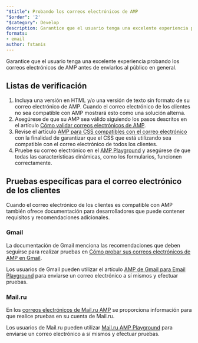 ```yaml
---
"$title": Probando los correos electrónicos de AMP
"$order": '2'
"$category": Develop
description: Garantice que el usuario tenga una excelente experiencia probando los correos electrónicos de AMP antes de enviarlos al público en general.
formats:
- email
author: fstanis
---
```


Garantice que el usuario tenga una excelente experiencia probando los correos electrónicos de AMP antes de enviarlos al público en general.

## Listas de verificación

1. Incluya una versión en HTML y/o una versión de texto sin formato de su correo electrónico de AMP. Cuando el correo electrónico de los clientes no sea compatible con AMP mostrará esto como una solución alterna.
2. Asegúrese de que su AMP sea válido siguiendo los pasos descritos en el artículo [Cómo validar correos electrónicos de AMP](/content/amp-dev/documentation/guides-and-tutorials/learn/validation-workflow/validate_emails.md).
3. Revise el artículo [AMP para CSS compatibles con el correo electrónico](/content/amp-dev/documentation/guides-and-tutorials/learn/email-spec/amp-email-css.md) con la finalidad de garantizar que el CSS que está utilizando sea compatible con el correo electrónico de todos los clientes.
4. Pruebe su correo electrónico en el [AMP Playground](https://playground.amp.dev/?runtime=amp4email) y asegúrese de que todas las características dinámicas, como los formularios, funcionen correctamente.

## Pruebas específicas para el correo electrónico de los clientes

Cuando el correo electrónico de los clientes es compatible con AMP también ofrece documentación para desarrolladores que puede contener requisitos y recomendaciones adicionales.

### Gmail

La documentación de Gmail menciona las recomendaciones que deben seguirse para realizar pruebas en [Cómo probar sus correos electrónicos de AMP en Gmail](https://developers.google.com/gmail/ampemail/testing-dynamic-email).

Los usuarios de Gmail pueden utilizar el artículo [AMP de Gmail para Email Playground](https://amp.gmail.dev/playground/) para enviarse un correo electrónico a sí mismos y efectuar pruebas.

### Mail.ru

En los [correos electrónicos de Mail.ru AMP](https://postmaster.mail.ru/amp) se proporciona información para que realice pruebas en su cuenta de Mail.ru.

Los usuarios de Mail.ru pueden utilizar [Mail.ru AMP Playground](https://postmaster.mail.ru/amp/playground.html) para enviarse un correo electrónico a sí mismos y efectuar pruebas.
